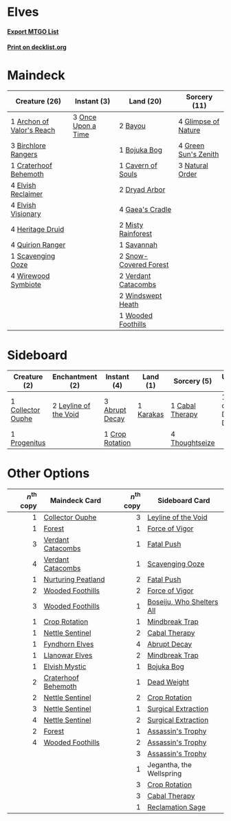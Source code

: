 # Elves

#### [Export MTGO List](../collection/Elves/Elves.txt)
#### [Print on decklist.org](http://decklist.org/?deckmain=1%09Archon%20of%20Valor's%20Reach%0A2%09Bayou%0A3%09Birchlore%20Rangers%0A1%09Bojuka%20Bog%0A1%09Cavern%20of%20Souls%0A1%09Craterhoof%20Behemoth%0A2%09Dryad%20Arbor%0A4%09Elvish%20Reclaimer%0A4%09Elvish%20Visionary%0A4%09Gaea's%20Cradle%0A4%09Glimpse%20of%20Nature%0A4%09Green%20Sun's%20Zenith%0A4%09Heritage%20Druid%0A2%09Misty%20Rainforest%0A3%09Natural%20Order%0A3%09Once%20Upon%20a%20Time%0A4%09Quirion%20Ranger%0A1%09Savannah%0A1%09Scavenging%20Ooze%0A2%09Snow-Covered%20Forest%0A2%09Verdant%20Catacombs%0A2%09Windswept%20Heath%0A4%09Wirewood%20Symbiote%0A1%09Wooded%20Foothills&deckside=3%09Abrupt%20Decay%0A1%09Cabal%20Therapy%0A1%09Collector%20Ouphe%0A1%09Crop%20Rotation%0A1%09Karakas%0A2%09Leyline%20of%20the%20Void%0A1%09Lurrus%20of%20the%20Dream%20Den%0A1%09Progenitus%0A4%09Thoughtseize)
# Maindeck

|                                           Creature (26)                                            |                                         Instant (3)                                         |                                           Land (20)                                            |                                         Sorcery (11)                                          |
|----------------------------------------------------------------------------------------------------|---------------------------------------------------------------------------------------------|------------------------------------------------------------------------------------------------|-----------------------------------------------------------------------------------------------|
|1 [Archon of Valor's Reach](http://gatherer.wizards.com/Pages/Card/Details.aspx?multiverseid=446042)|3 [Once Upon a Time](http://gatherer.wizards.com/Pages/Card/Details.aspx?multiverseid=473131)|2 [Bayou](http://gatherer.wizards.com/Pages/Card/Details.aspx?multiverseid=879)                 |4 [Glimpse of Nature](http://gatherer.wizards.com/Pages/Card/Details.aspx?multiverseid=75241)  |
|3 [Birchlore Rangers](http://gatherer.wizards.com/Pages/Card/Details.aspx?multiverseid=39836)       |                                                                                             |1 [Bojuka Bog](http://gatherer.wizards.com/Pages/Card/Details.aspx?multiverseid=376269)         |4 [Green Sun's Zenith](http://gatherer.wizards.com/Pages/Card/Details.aspx?multiverseid=413711)|
|1 [Craterhoof Behemoth](http://gatherer.wizards.com/Pages/Card/Details.aspx?multiverseid=240027)    |                                                                                             |1 [Cavern of Souls](http://gatherer.wizards.com/Pages/Card/Details.aspx?multiverseid=278058)    |3 [Natural Order](http://gatherer.wizards.com/Pages/Card/Details.aspx?multiverseid=413719)     |
|4 [Elvish Reclaimer](http://gatherer.wizards.com/Pages/Card/Details.aspx?multiverseid=466923)       |                                                                                             |2 [Dryad Arbor](http://gatherer.wizards.com/Pages/Card/Details.aspx?multiverseid=136196)        |                                                                                               |
|4 [Elvish Visionary](http://gatherer.wizards.com/Pages/Card/Details.aspx?multiverseid=175124)       |                                                                                             |4 [Gaea's Cradle](http://gatherer.wizards.com/Pages/Card/Details.aspx?multiverseid=10422)       |                                                                                               |
|4 [Heritage Druid](http://gatherer.wizards.com/Pages/Card/Details.aspx?multiverseid=413713)         |                                                                                             |2 [Misty Rainforest](http://gatherer.wizards.com/Pages/Card/Details.aspx?multiverseid=405102)   |                                                                                               |
|4 [Quirion Ranger](http://gatherer.wizards.com/Pages/Card/Details.aspx?multiverseid=3674)           |                                                                                             |1 [Savannah](http://gatherer.wizards.com/Pages/Card/Details.aspx?multiverseid=881)              |                                                                                               |
|1 [Scavenging Ooze](http://gatherer.wizards.com/Pages/Card/Details.aspx?multiverseid=420783)        |                                                                                             |2 [Snow-Covered Forest](http://gatherer.wizards.com/Pages/Card/Details.aspx?multiverseid=121192)|                                                                                               |
|4 [Wirewood Symbiote](http://gatherer.wizards.com/Pages/Card/Details.aspx?multiverseid=159322)      |                                                                                             |2 [Verdant Catacombs](http://gatherer.wizards.com/Pages/Card/Details.aspx?multiverseid=405113)  |                                                                                               |
|                                                                                                    |                                                                                             |2 [Windswept Heath](http://gatherer.wizards.com/Pages/Card/Details.aspx?multiverseid=405115)    |                                                                                               |
|                                                                                                    |                                                                                             |1 [Wooded Foothills](http://gatherer.wizards.com/Pages/Card/Details.aspx?multiverseid=405116)   |                                                                                               |


# Sideboard

|                                        Creature (2)                                        |                                        Enchantment (2)                                         |                                       Instant (4)                                        |                                      Land (1)                                      |                                       Sorcery (5)                                        |       Unknown (1)       |
|--------------------------------------------------------------------------------------------|------------------------------------------------------------------------------------------------|------------------------------------------------------------------------------------------|------------------------------------------------------------------------------------|------------------------------------------------------------------------------------------|-------------------------|
|1 [Collector Ouphe](http://gatherer.wizards.com/Pages/Card/Details.aspx?multiverseid=464107)|2 [Leyline of the Void](http://gatherer.wizards.com/Pages/Card/Details.aspx?multiverseid=107682)|3 [Abrupt Decay](http://gatherer.wizards.com/Pages/Card/Details.aspx?multiverseid=456061) |1 [Karakas](http://gatherer.wizards.com/Pages/Card/Details.aspx?multiverseid=413782)|1 [Cabal Therapy](http://gatherer.wizards.com/Pages/Card/Details.aspx?multiverseid=413625)|1 Lurrus of the Dream Den|
|1 [Progenitus](http://gatherer.wizards.com/Pages/Card/Details.aspx?multiverseid=179496)     |                                                                                                |1 [Crop Rotation](http://gatherer.wizards.com/Pages/Card/Details.aspx?multiverseid=417430)|                                                                                    |4 [Thoughtseize](http://gatherer.wizards.com/Pages/Card/Details.aspx?multiverseid=438676) |                         |


# Other Options

|*n*<sup>th</sup> copy|                                        Maindeck Card                                         |*n*<sup>th</sup> copy|                                          Sideboard Card                                           |
|--------------------:|----------------------------------------------------------------------------------------------|--------------------:|---------------------------------------------------------------------------------------------------|
|                    1|[Collector Ouphe](http://gatherer.wizards.com/Pages/Card/Details.aspx?multiverseid=464107)    |                    3|[Leyline of the Void](http://gatherer.wizards.com/Pages/Card/Details.aspx?multiverseid=107682)     |
|                    1|[Forest](http://gatherer.wizards.com/Pages/Card/Details.aspx?multiverseid=439860)             |                    1|[Force of Vigor](http://gatherer.wizards.com/Pages/Card/Details.aspx?multiverseid=464113)          |
|                    3|[Verdant Catacombs](http://gatherer.wizards.com/Pages/Card/Details.aspx?multiverseid=405113)  |                    1|[Fatal Push](http://gatherer.wizards.com/Pages/Card/Details.aspx?multiverseid=423724)              |
|                    4|[Verdant Catacombs](http://gatherer.wizards.com/Pages/Card/Details.aspx?multiverseid=405113)  |                    1|[Scavenging Ooze](http://gatherer.wizards.com/Pages/Card/Details.aspx?multiverseid=420783)         |
|                    1|[Nurturing Peatland](http://gatherer.wizards.com/Pages/Card/Details.aspx?multiverseid=464192) |                    2|[Fatal Push](http://gatherer.wizards.com/Pages/Card/Details.aspx?multiverseid=423724)              |
|                    2|[Wooded Foothills](http://gatherer.wizards.com/Pages/Card/Details.aspx?multiverseid=405116)   |                    2|[Force of Vigor](http://gatherer.wizards.com/Pages/Card/Details.aspx?multiverseid=464113)          |
|                    3|[Wooded Foothills](http://gatherer.wizards.com/Pages/Card/Details.aspx?multiverseid=405116)   |                    1|[Boseiju, Who Shelters All](http://gatherer.wizards.com/Pages/Card/Details.aspx?multiverseid=75305)|
|                    1|[Crop Rotation](http://gatherer.wizards.com/Pages/Card/Details.aspx?multiverseid=417430)      |                    1|[Mindbreak Trap](http://gatherer.wizards.com/Pages/Card/Details.aspx?multiverseid=197532)          |
|                    1|[Nettle Sentinel](http://gatherer.wizards.com/Pages/Card/Details.aspx?multiverseid=442171)    |                    2|[Cabal Therapy](http://gatherer.wizards.com/Pages/Card/Details.aspx?multiverseid=413625)           |
|                    1|[Fyndhorn Elves](http://gatherer.wizards.com/Pages/Card/Details.aspx?multiverseid=2568)       |                    4|[Abrupt Decay](http://gatherer.wizards.com/Pages/Card/Details.aspx?multiverseid=456061)            |
|                    1|[Llanowar Elves](http://gatherer.wizards.com/Pages/Card/Details.aspx?multiverseid=129626)     |                    2|[Mindbreak Trap](http://gatherer.wizards.com/Pages/Card/Details.aspx?multiverseid=197532)          |
|                    1|[Elvish Mystic](http://gatherer.wizards.com/Pages/Card/Details.aspx?multiverseid=389499)      |                    1|[Bojuka Bog](http://gatherer.wizards.com/Pages/Card/Details.aspx?multiverseid=376269)              |
|                    2|[Craterhoof Behemoth](http://gatherer.wizards.com/Pages/Card/Details.aspx?multiverseid=240027)|                    1|[Dead Weight](http://gatherer.wizards.com/Pages/Card/Details.aspx?multiverseid=452817)             |
|                    2|[Nettle Sentinel](http://gatherer.wizards.com/Pages/Card/Details.aspx?multiverseid=442171)    |                    2|[Crop Rotation](http://gatherer.wizards.com/Pages/Card/Details.aspx?multiverseid=417430)           |
|                    3|[Nettle Sentinel](http://gatherer.wizards.com/Pages/Card/Details.aspx?multiverseid=442171)    |                    1|[Surgical Extraction](http://gatherer.wizards.com/Pages/Card/Details.aspx?multiverseid=397706)     |
|                    4|[Nettle Sentinel](http://gatherer.wizards.com/Pages/Card/Details.aspx?multiverseid=442171)    |                    2|[Surgical Extraction](http://gatherer.wizards.com/Pages/Card/Details.aspx?multiverseid=397706)     |
|                    2|[Forest](http://gatherer.wizards.com/Pages/Card/Details.aspx?multiverseid=439860)             |                    1|[Assassin's Trophy](http://gatherer.wizards.com/Pages/Card/Details.aspx?multiverseid=452902)       |
|                    4|[Wooded Foothills](http://gatherer.wizards.com/Pages/Card/Details.aspx?multiverseid=405116)   |                    2|[Assassin's Trophy](http://gatherer.wizards.com/Pages/Card/Details.aspx?multiverseid=452902)       |
|                     |                                                                                              |                    3|[Assassin's Trophy](http://gatherer.wizards.com/Pages/Card/Details.aspx?multiverseid=452902)       |
|                     |                                                                                              |                    1|Jegantha, the Wellspring                                                                           |
|                     |                                                                                              |                    3|[Crop Rotation](http://gatherer.wizards.com/Pages/Card/Details.aspx?multiverseid=417430)           |
|                     |                                                                                              |                    3|[Cabal Therapy](http://gatherer.wizards.com/Pages/Card/Details.aspx?multiverseid=413625)           |
|                     |                                                                                              |                    1|[Reclamation Sage](http://gatherer.wizards.com/Pages/Card/Details.aspx?multiverseid=389651)        |

